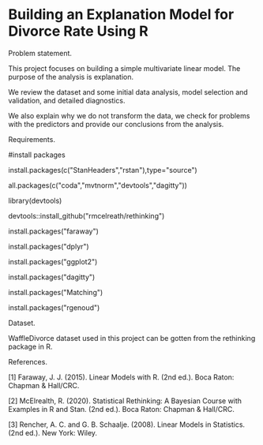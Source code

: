 # Building an Explanation Model for Divorce Rate Using R

Problem statement.

This project focuses on building a simple multivariate linear model. The purpose of the analysis is explanation.


We review the dataset and some initial data analysis, model selection and validation, and detailed diagnostics.

We also explain why we do not transform the data, we check for problems with the predictors and provide our conclusions from the analysis.


Requirements.

#install packages

install.packages(c("StanHeaders","rstan"),type="source")

all.packages(c("coda","mvtnorm","devtools","dagitty"))

library(devtools)

devtools::install_github("rmcelreath/rethinking")

install.packages("faraway")

install.packages("dplyr")

install.packages("ggplot2")

install.packages("dagitty")

install.packages("Matching")

install.packages("rgenoud")


Dataset.

WaffleDivorce dataset used in this project can be gotten from the rethinking package in R.


References.

[1] Faraway, J. J. (2015). Linear Models with R. (2nd ed.). Boca Raton: Chapman & Hall/CRC.

[2] McElrealth, R. (2020). Statistical Rethinking: A Bayesian Course with Examples in R and Stan. (2nd ed.). Boca Raton: 
Chapman & Hall/CRC.

[3] Rencher, A. C. and G. B. Schaalje. (2008). Linear Models in Statistics. (2nd ed.). New York: Wiley.
